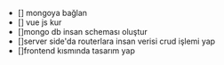 - [] mongoya bağlan
- [] vue js kur
- []mongo db insan scheması oluştur
- []server side'da routerlara insan verisi crud işlemi yap
- []frontend kısmında tasarım yap
